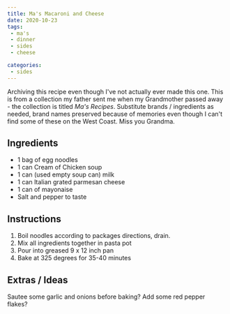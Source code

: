 ```yaml
---
title: Ma's Macaroni and Cheese
date: 2020-10-23
tags: 
 - ma's
 - dinner
 - sides
 - cheese

categories:
 - sides
---
```


Archiving this recipe even though I've not actually ever made this one. This is from a collection my father sent me when my Grandmother passed away - the collection is titled _Ma's Recipes_. Substitute brands / ingredients as needed, brand names preserved because of memories even though I can't find some of these on the West Coast. Miss you Grandma.

## Ingredients
 * 1 bag of egg noodles
 * 1 can Cream of Chicken soup
 * 1 can (used empty soup can) milk
 * 1 can Italian grated parmesan cheese
 * 1 can of mayonaise
 * Salt and pepper to taste

## Instructions

1. Boil noodles according to packages directions, drain.
2. Mix all ingredients together in pasta pot
3. Pour into greased 9 x 12 inch pan
4. Bake at 325 degrees for 35-40 minutes

## Extras / Ideas

Sautee some garlic and onions before baking?
Add some red pepper flakes?